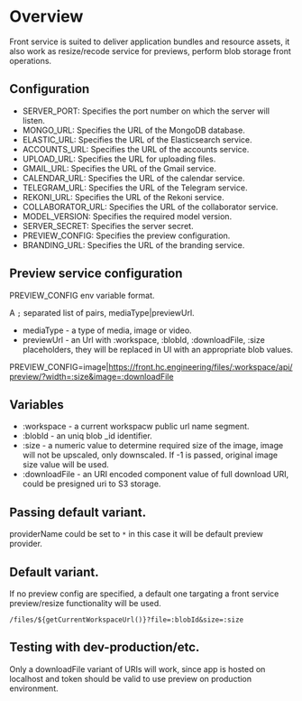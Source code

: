 # Overview

Front service is suited to deliver application bundles and resource assets, it also work as resize/recode service for previews, perform blob storage front operations.

## Configuration

* SERVER_PORT: Specifies the port number on which the server will listen.
* MONGO_URL: Specifies the URL of the MongoDB database.
* ELASTIC_URL: Specifies the URL of the Elasticsearch service.
* ACCOUNTS_URL: Specifies the URL of the accounts service.
* UPLOAD_URL: Specifies the URL for uploading files.
* GMAIL_URL: Specifies the URL of the Gmail service.
* CALENDAR_URL: Specifies the URL of the calendar service.
* TELEGRAM_URL: Specifies the URL of the Telegram service.
* REKONI_URL: Specifies the URL of the Rekoni service.
* COLLABORATOR_URL: Specifies the URL of the collaborator service.
* MODEL_VERSION: Specifies the required model version.
* SERVER_SECRET: Specifies the server secret.
* PREVIEW_CONFIG: Specifies the preview configuration.
* BRANDING_URL: Specifies the URL of the branding service.

## Preview service configuration

PREVIEW_CONFIG env variable format.

A `;` separated list of pairs, mediaType|previewUrl.

* mediaType - a type of media, image or video.
* previewUrl - an Url with :workspace, :blobId, :downloadFile, :size placeholders, they will be replaced in UI with an appropriate blob values.

PREVIEW_CONFIG=image|https://front.hc.engineering/files/:workspace/api/preview/?width=:size&image=:downloadFile

## Variables

- :workspace - a current workspacw public url name segment. 
- :blobId - an uniq blob _id identifier.
- :size - a numeric value to determine required size of the image, image will not be upscaled, only downscaled. If -1 is passed, original image size value will be used.
- :downloadFile - an URI encoded component value of full download URI, could be presigned uri to S3 storage.

## Passing default variant.

providerName could be set to `*` in this case it will be default preview provider.

## Default variant.

If no preview config are specified, a default one targating a front service preview/resize functionality will be used.

`/files/${getCurrentWorkspaceUrl()}?file=:blobId&size=:size`

## Testing with dev-production/etc.

Only a downloadFile variant of URIs will work, since app is hosted on localhost and token should be valid to use preview on production environment.
